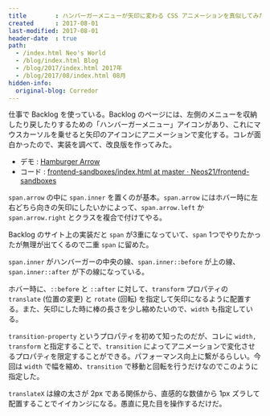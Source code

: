 ```yaml
---
title        : ハンバーガーメニューが矢印に変わる CSS アニメーションを真似してみた
created      : 2017-08-01
last-modified: 2017-08-01
header-date  : true
path:
  - /index.html Neo's World
  - /blog/index.html Blog
  - /blog/2017/index.html 2017年
  - /blog/2017/08/index.html 08月
hidden-info:
  original-blog: Corredor
---
```


仕事で Backlog を使っている。Backlog のページには、左側のメニューを収納したり戻したりするための「ハンバーガーメニュー」アイコンがあり、これにマウスカーソルを乗せると矢印のアイコンにアニメーションで変化する。コレが面白かったので、実装を調べて、改良版を作ってみた。

- デモ : [Hamburger Arrow](https://neos21.github.io/frontend-sandboxes/hamburger-arrow/index.html)
- コード : [frontend-sandboxes/index.html at master · Neos21/frontend-sandboxes](https://github.com/neos21/frontend-sandboxes/blob/master/hamburger-arrow/index.html)

`span.arrow` の中に `span.inner` を置くのが基本。`span.arrow` にはホバー時に左右どちら向きの矢印にしたいかによって、`span.arrow.left` か `span.arrow.right` とクラスを複合で付けてやる。

Backlog のサイト上の実装だと `span` が3重になっていて、`span` 1つでやりたかったが無理が出てくるので二重 `span` に留めた。

`span.inner` がハンバーガーの中央の線、`span.inner::before` が上の線、`span.inner::after` が下の線になっている。

ホバー時に、`::before` と `::after` に対して、`transform` プロパティの `translate` (位置の変更) と `rotate` (回転) を指定して矢印になるように配置する。また、矢印にした時に棒の長さを少し縮めたいので、`width` も指定している。

`transition-property` というプロパティを初めて知ったのだが、コレに `width, transform` と指定することで、`transition` によってアニメーションで変化させるプロパティを限定することができる。パフォーマンス向上に繋がるらしい。今回は `width` で幅を縮め、`transition` で移動と回転を行うだけなのでこのように指定した。

`translateX` は線の太さが 2px である関係から、直感的な数値から 1px ズラして配置することでイイカンジになる。愚直に見た目を操作するだけだ。
